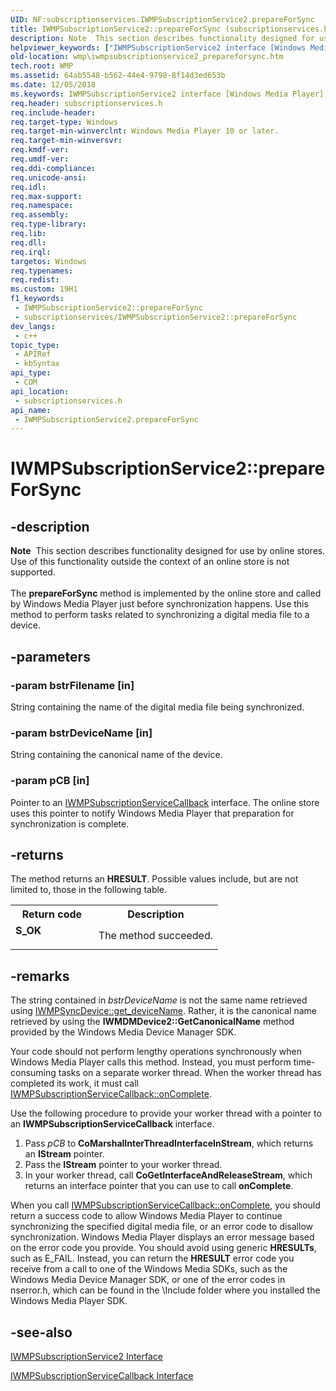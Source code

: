 ```yaml
---
UID: NF:subscriptionservices.IWMPSubscriptionService2.prepareForSync
title: IWMPSubscriptionService2::prepareForSync (subscriptionservices.h)
description: Note  This section describes functionality designed for use by online stores.
helpviewer_keywords: ["IWMPSubscriptionService2 interface [Windows Media Player]","prepareForSync method","IWMPSubscriptionService2.prepareForSync","IWMPSubscriptionService2::prepareForSync","IWMPSubscriptionService2prepareForSync","prepareForSync","prepareForSync method [Windows Media Player]","prepareForSync method [Windows Media Player]","IWMPSubscriptionService2 interface","subscriptionservices/IWMPSubscriptionService2::prepareForSync","wmp.iwmpsubscriptionservice2_prepareforsync"]
old-location: wmp\iwmpsubscriptionservice2_prepareforsync.htm
tech.root: WMP
ms.assetid: 64ab5548-b562-44e4-9798-8f14d3ed653b
ms.date: 12/05/2018
ms.keywords: IWMPSubscriptionService2 interface [Windows Media Player],prepareForSync method, IWMPSubscriptionService2.prepareForSync, IWMPSubscriptionService2::prepareForSync, IWMPSubscriptionService2prepareForSync, prepareForSync, prepareForSync method [Windows Media Player], prepareForSync method [Windows Media Player],IWMPSubscriptionService2 interface, subscriptionservices/IWMPSubscriptionService2::prepareForSync, wmp.iwmpsubscriptionservice2_prepareforsync
req.header: subscriptionservices.h
req.include-header: 
req.target-type: Windows
req.target-min-winverclnt: Windows Media Player 10 or later.
req.target-min-winversvr: 
req.kmdf-ver: 
req.umdf-ver: 
req.ddi-compliance: 
req.unicode-ansi: 
req.idl: 
req.max-support: 
req.namespace: 
req.assembly: 
req.type-library: 
req.lib: 
req.dll: 
req.irql: 
targetos: Windows
req.typenames: 
req.redist: 
ms.custom: 19H1
f1_keywords:
 - IWMPSubscriptionService2::prepareForSync
 - subscriptionservices/IWMPSubscriptionService2::prepareForSync
dev_langs:
 - c++
topic_type:
 - APIRef
 - kbSyntax
api_type:
 - COM
api_location:
 - subscriptionservices.h
api_name:
 - IWMPSubscriptionService2.prepareForSync
---
```


# IWMPSubscriptionService2::prepareForSync


## -description

<div class="alert"><b>Note</b>  This section describes functionality designed for use by online stores. Use of this functionality outside the context of an online store is not supported.</div>
<div> </div>
The <b>prepareForSync</b> method is implemented by the online store and called by Windows Media Player just before synchronization happens. Use this method to perform tasks related to synchronizing a digital media file to a device.

## -parameters

### -param bstrFilename [in]

String containing the name of the digital media file being synchronized.

### -param bstrDeviceName [in]

String containing the canonical name of the device.

### -param pCB [in]

Pointer to an <a href="https://docs.microsoft.com/windows/desktop/api/subscriptionservices/nn-subscriptionservices-iwmpsubscriptionservicecallback">IWMPSubscriptionServiceCallback</a> interface. The online store uses this pointer to notify Windows Media Player that preparation for synchronization is complete.

## -returns

The method returns an <b>HRESULT</b>. Possible values include, but are not limited to, those in the following table.

<table>
<tr>
<th>Return code</th>
<th>Description</th>
</tr>
<tr>
<td width="40%">
<dl>
<dt><b>S_OK</b></dt>
</dl>
</td>
<td width="60%">
The method succeeded.

</td>
</tr>
</table>

## -remarks

The string contained in <i>bstrDeviceName</i> is not the same name retrieved using <a href="https://docs.microsoft.com/windows/desktop/api/wmp/nf-wmp-iwmpsyncdevice-get_devicename">IWMPSyncDevice::get_deviceName</a>. Rather, it is the canonical name retrieved by using the <b>IWMDMDevice2::GetCanonicalName</b> method provided by the Windows Media Device Manager SDK.

Your code should not perform lengthy operations synchronously when Windows Media Player calls this method. Instead, you must perform time-consuming tasks on a separate worker thread. When the worker thread has completed its work, it must call <a href="https://docs.microsoft.com/windows/desktop/api/subscriptionservices/nf-subscriptionservices-iwmpsubscriptionservicecallback-oncomplete">IWMPSubscriptionServiceCallback::onComplete</a>.

Use the following procedure to provide your worker thread with a pointer to an <b>IWMPSubscriptionServiceCallback</b> interface.

<ol>
<li>Pass <i>pCB</i> to <b>CoMarshalInterThreadInterfaceInStream</b>, which returns an <b>IStream</b> pointer.</li>
<li>Pass the <b>IStream</b> pointer to your worker thread.</li>
<li>In your worker thread, call <b>CoGetInterfaceAndReleaseStream</b>, which returns an interface pointer that you can use to call <b>onComplete</b>.</li>
</ol>
When you call <a href="https://docs.microsoft.com/windows/desktop/api/subscriptionservices/nf-subscriptionservices-iwmpsubscriptionservicecallback-oncomplete">IWMPSubscriptionServiceCallback::onComplete</a>, you should return a success code to allow Windows Media Player to continue synchronizing the specified digital media file, or an error code to disallow synchronization. Windows Media Player displays an error message based on the error code you provide. You should avoid using generic <b>HRESULTs</b>, such as E_FAIL. Instead, you can return the <b>HRESULT</b> error code you receive from a call to one of the Windows Media SDKs, such as the Windows Media Device Manager SDK, or one of the error codes in nserror.h, which can be found in the \Include folder where you installed the Windows Media Player SDK.

## -see-also

<a href="https://docs.microsoft.com/windows/desktop/api/subscriptionservices/nn-subscriptionservices-iwmpsubscriptionservice2">IWMPSubscriptionService2 Interface</a>



<a href="https://docs.microsoft.com/windows/desktop/api/subscriptionservices/nn-subscriptionservices-iwmpsubscriptionservicecallback">IWMPSubscriptionServiceCallback Interface</a>

